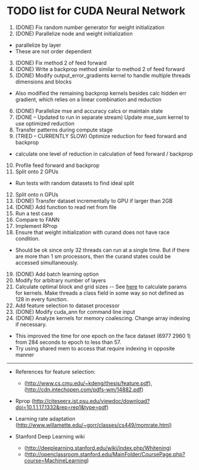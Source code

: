 # TODO list for CUDA Neural Network

1. (DONE) Fix random number generator for weight initialization
2. (DONE) Parallelize node and weight initialization
  * parallelize by layer
  * These are not order dependent
3. (DONE) Fix method 2 of feed forward
4. (DONE) Write a backprop method similar to method 2 of feed forward
5. (DONE) Modify output_error_gradients kernel to handle multiple threads dimensions and blocks
  * Also modified the remaining backprop kernels besides calc hidden err gradient, which relies on a linear combination and reduction
6. (DONE) Parallelize mse and accuracy calcs or maintain state
7. (DONE – Updated to run in separate stream) Update mse_sum kernel to use optimized reduction
8. Transfer patterns during compute stage
9. (TRIED – CURRENTLY SLOW) Optimize reduction for feed forward and backprop
  * calculate one level of reduction in calculation of feed forward / backprop
10. Profile feed forward and backprop
11. Split onto 2 GPUs
  * Run tests with random datasets to find ideal split
12. Split onto n GPUs
13. (DONE) Transfer dataset incrementally to GPU if larger than 2GB
14. (DONE) Add function to read net from file
15. Run a test case
16. Compare to FANN
17. Implement RProp
18. Ensure that weight initialization with curand does not have race condition.
  * Should be ok since only 32 threads can run at a single time. But if there are more than 1 sm processors, then the curand states could be accessed simultaneously.
19. (DONE) Add batch learning option
20. Modify for arbitrary number of layers
21. Calculate optimal block and grid sizes -- See [here](http://stackoverflow.com/questions/5810447/cuda-block-and-grid-size-efficiencies) to calculate params for kernels. Make threads a class field in some way so not defined as 128 in every function.
22. Add feature selection to dataset processor
23. (DONE) Modify cuda_ann for command line input
24. (DONE) Analyze kernels for memory coalescing. Change array indexing if necessary.
  * This improved the time for one epoch on the face dataset (6977 2960 1) from 284 seconds to epoch to less than 57.
  * Try using shared mem to access that require indexing in opposite manner


-----

* References for feature selection:
  * (http://www.cs.cmu.edu/~kdeng/thesis/feature.pdf), (http://cdn.intechopen.com/pdfs-wm/14882.pdf)

* Rprop (http://citeseerx.ist.psu.edu/viewdoc/download?doi=10.1.1.17.1332&rep=rep1&type=pdf)
* Learning rate adaptation (http://www.willamette.edu/~gorr/classes/cs449/momrate.html)

* Stanford Deep Learning wiki
  * (http://deeplearning.stanford.edu/wiki/index.php/Whitening)
  * (http://openclassroom.stanford.edu/MainFolder/CoursePage.php?course=MachineLearning)

